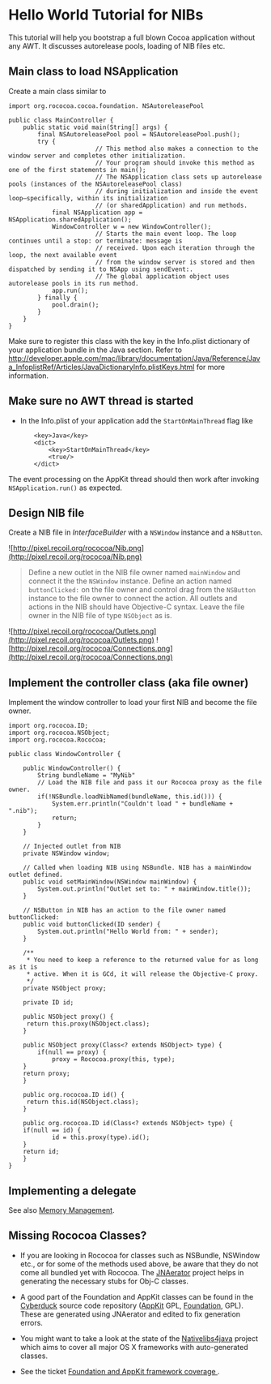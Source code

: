 # Hello World Tutorial for NIBs #

This tutorial will help you bootstrap a full blown Cocoa application without any AWT. It discusses autorelease pools, loading of NIB files etc.

## Main class to load NSApplication ##

Create a main class similar to

```
import org.rococoa.cocoa.foundation. NSAutoreleasePool

public class MainController {
	public static void main(String[] args) {
		final NSAutoreleasePool pool = NSAutoreleasePool.push();
		try {			
                        // This method also makes a connection to the window server and completes other initialization.
                        // Your program should invoke this method as one of the first statements in main();
                        // The NSApplication class sets up autorelease pools (instances of the NSAutoreleasePool class)
                        // during initialization and inside the event loop—specifically, within its initialization
                        // (or sharedApplication) and run methods.
			final NSApplication app = NSApplication.sharedApplication();
			WindowController w = new WindowController();
                        // Starts the main event loop. The loop continues until a stop: or terminate: message is
                        // received. Upon each iteration through the loop, the next available event
                        // from the window server is stored and then dispatched by sending it to NSApp using sendEvent:.
                        // The global application object uses autorelease pools in its run method.
			app.run();
		} finally {
			pool.drain();
		}
	}
}
```

Make sure to register this class with the key in the Info.plist dictionary of your application bundle in the Java section. Refer to http://developer.apple.com/mac/library/documentation/Java/Reference/Java_InfoplistRef/Articles/JavaDictionaryInfo.plistKeys.html for more information.

## Make sure no AWT thread is started ##

  * In the Info.plist of your application add  the `StartOnMainThread` flag like
```
       <key>Java</key>
       <dict>
           <key>StartOnMainThread</key>
           <true/>
       </dict>
```
The event processing on the AppKit thread should then work after invoking `NSApplication.run()` as expected.

## Design NIB file ##
Create a NIB file in _InterfaceBuilder_ with a `NSWindow` instance and a `NSButton`.

![http://pixel.recoil.org/rococoa/Nib.png](http://pixel.recoil.org/rococoa/Nib.png)

> Define a new outlet in the NIB file owner named `mainWindow` and connect it the the `NSWindow` instance. Define an action named `buttonClicked:` on the file owner and control drag from the `NSButton` instance to the file owner to connect the action. All outlets and actions in the NIB should have Objective-C syntax. Leave the file owner in the NIB file of type `NSObject` as is.

![http://pixel.recoil.org/rococoa/Outlets.png](http://pixel.recoil.org/rococoa/Outlets.png)
![http://pixel.recoil.org/rococoa/Connections.png](http://pixel.recoil.org/rococoa/Connections.png)

## Implement the controller class (aka file owner) ##
Implement the window controller to load your first NIB and become the file owner.

```
import org.rococoa.ID;
import org.rococoa.NSObject;
import org.rococoa.Rococoa;

public class WindowController {

    public WindowController() {
        String bundleName = "MyNib"
        // Load the NIB file and pass it our Rococoa proxy as the file owner.
        if(!NSBundle.loadNibNamed(bundleName, this.id())) {
            System.err.println("Couldn't load " + bundleName + ".nib");
            return;
        }
    }

    // Injected outlet from NIB
    private NSWindow window;
    
    // Called when loading NIB using NSBundle. NIB has a mainWindow outlet defined.
    public void setMainWindow(NSWindow mainWindow) {
        System.out.println("Outlet set to: " + mainWindow.title());
    }
    
    // NSButton in NIB has an action to the file owner named buttonClicked:    
    public void buttonClicked(ID sender) {
        System.out.println("Hello World from: " + sender);
    }
	
    /**
     * You need to keep a reference to the returned value for as long as it is
     * active. When it is GCd, it will release the Objective-C proxy.
     */
    private NSObject proxy;

    private ID id;

    public NSObject proxy() {
	 return this.proxy(NSObject.class);
    }

    public NSObject proxy(Class<? extends NSObject> type) {
        if(null == proxy) {
            proxy = Rococoa.proxy(this, type);
	}
	return proxy;
    }

    public org.rococoa.ID id() {
	 return this.id(NSObject.class);
    }

    public org.rococoa.ID id(Class<? extends NSObject> type) {
	if(null == id) {
            id = this.proxy(type).id();
	}
	return id;
    }
}
```

## Implementing a delegate ##

See also [Memory Management](Memory#Java_weak_references_and_Rococoa_proxies.md).

## Missing Rococoa Classes? ##

  * If you are looking in Rococoa for classes such as NSBundle, NSWindow etc., or for some of the methods used above, be aware that they do not come all bundled yet with Rococoa. The [JNAerator](http://code.google.com/p/jnaerator/) project helps in generating the necessary stubs for Obj-C classes.

  * A good part of the Foundation and AppKit classes can be found in the [Cyberduck](http://cyberduck.ch) source code repository ([AppKit](http://svn.cyberduck.ch/branches/rococoa/source/ch/cyberduck/ui/cocoa/application/) GPL, [Foundation](http://svn.cyberduck.ch/branches/rococoa/source/ch/cyberduck/ui/cocoa/foundation/), GPL). These are generated using JNAerator and edited to fix generation errors.

  * You might want to take a look at the state of the [Nativelibs4java](http://code.google.com/p/nativelibs4java/wiki/MacOSXFrameworks) project which aims to cover all major OS X frameworks with auto-generated classes.

  * See the ticket [Foundation and AppKit framework coverage	](http://code.google.com/p/rococoa/issues/detail?id=4).